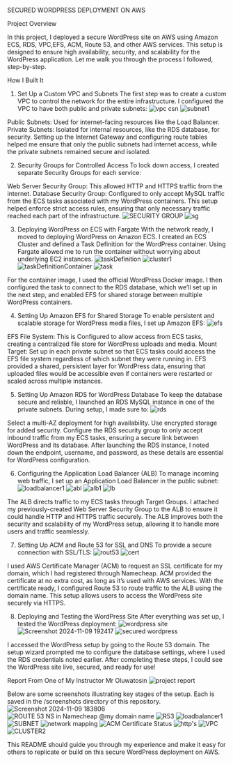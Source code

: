 SECURED WORDPRESS DEPLOYMENT ON AWS

Project Overview

In this project, I deployed a secure WordPress site on AWS using Amazon ECS, RDS, VPC,EFS, ACM, Route 53, and other AWS services. 
This setup is designed to ensure high availability, security, and scalability for the WordPress application. 
Let me walk you through the process I followed, step-by-step.

How I Built It

1. Set Up a Custom VPC and Subnets
The first step was to create a custom VPC to control the network for the entire infrastructure.
I configured the VPC to have both public and private subnets:
![vpc csn](https://github.com/user-attachments/assets/edb8edbd-f38d-47c8-80a8-2fe6da4c7491)
![subnet1](https://github.com/user-attachments/assets/48059c67-76f0-49ad-a240-6abc60d219b5)

Public Subnets: Used for internet-facing resources like the Load Balancer.
Private Subnets: Isolated for internal resources, like the RDS database, for security.
Setting up the Internet Gateway and configuring route tables helped me ensure that only the public subnets had internet access,
while the private subnets remained secure and isolated.



2. Security Groups for Controlled Access
To lock down access, I created separate Security Groups for each service:

Web Server Security Group: This allowed HTTP and HTTPS traffic from the internet.
Database Security Group: Configured to only accept MySQL traffic from the ECS tasks associated with my WordPress containers.
This setup helped enforce strict access rules, ensuring that only necessary traffic reached each part of the infrastructure.
![SECURITY GROUP](https://github.com/user-attachments/assets/0e9cf074-01d3-4524-bcfe-55f2fc6aa590)
![sg](https://github.com/user-attachments/assets/1da38942-e447-4c55-a4bd-2912aefd13c6)



3. Deploying WordPress on ECS with Fargate
With the network ready, I moved to deploying WordPress on Amazon ECS.
I created an ECS Cluster and defined a Task Definition for the WordPress container.
Using Fargate allowed me to run the container without worrying about underlying EC2 instances.
![taskDefinition](https://github.com/user-attachments/assets/0dff9184-8b83-4b50-b253-3ad73d451f0e)
![cluster1](https://github.com/user-attachments/assets/88a1d06c-284d-47e3-943c-53757008bbaf)
![taskDefinitionContainer](https://github.com/user-attachments/assets/dcdedd11-c282-4847-8ba7-052f4d54497d)
![task](https://github.com/user-attachments/assets/1cae3a92-1e36-4ebb-8b70-cef3064d2351)

For the container image, I used the official WordPress Docker image. I then configured the task to connect to the RDS database, 
which we’ll set up in the next step, and enabled EFS for shared storage between multiple WordPress containers.



4. Setting Up Amazon EFS for Shared Storage
To enable persistent and scalable storage for WordPress media files, I set up Amazon EFS:
![efs](https://github.com/user-attachments/assets/adb05cb5-489d-49c5-bda0-0a8ef8915770)

EFS File System: This is Configured to allow access from ECS tasks, creating a centralized file store for WordPress uploads and media.
Mount Target: Set up in each private subnet so that ECS tasks could access the EFS file system regardless of which subnet they were running in.
EFS provided a shared, persistent layer for WordPress data, ensuring that uploaded files would be accessible even 
if containers were restarted or scaled across multiple instances.



5. Setting Up Amazon RDS for WordPress Database
To keep the database secure and reliable, I launched an RDS MySQL instance in one of the private subnets. During setup, I made sure to:
![rds](https://github.com/user-attachments/assets/04b6f66c-5a08-4f1d-9d46-99194b216210)

Select a multi-AZ deployment for high availability.
Use encrypted storage for added security.
Configure the RDS security group to only accept inbound traffic from my ECS tasks, ensuring a secure link between WordPress and its database.
After launching the RDS instance, I noted down the endpoint, username, and password, as these details are essential for WordPress configuration.



6. Configuring the Application Load Balancer (ALB)
To manage incoming web traffic, I set up an Application Load Balancer in the public subnet:
![loadbalancer1](https://github.com/user-attachments/assets/f676ad34-d9ec-48ba-a395-edbc6fc0460e)
![abl](https://github.com/user-attachments/assets/ba30da5c-d062-4305-8b50-20edb786cd84)
![alb1](https://github.com/user-attachments/assets/4252108c-cdd0-4854-ac8a-f16024a7b9c0)
![lb](https://github.com/user-attachments/assets/a79d988e-1b96-4189-a8f7-8ab8f2b5c6f6)

The ALB directs traffic to my ECS tasks through Target Groups.
I attached my previously-created Web Server Security Group to the ALB to ensure it could handle HTTP and HTTPS traffic securely.
The ALB improves both the security and scalability of my WordPress setup, allowing it to handle more users and traffic seamlessly.



7. Setting Up ACM and Route 53 for SSL and DNS
To provide a secure connection with SSL/TLS:
![rout53](https://github.com/user-attachments/assets/d2c578ce-3826-4293-9e28-8d52c4060f19)
![cert](https://github.com/user-attachments/assets/2a822cd5-a750-47d0-b93c-887eb80b4788)

I used AWS Certificate Manager (ACM) to request an SSL certificate for my domain, which I had registered through Namecheap. 
ACM provided the certificate at no extra cost, as long as it’s used with AWS services.
With the certificate ready, I configured Route 53 to route traffic to the ALB using the domain name. 
This setup allows users to access the WordPress site securely via HTTPS.



8. Deploying and Testing the WordPress Site
After everything was set up, I tested the WordPress deployment:
![wordpress site](https://github.com/user-attachments/assets/eb1b8c52-bffc-4af6-b049-3c588e23c613)
![Screenshot 2024-11-09 192417](https://github.com/user-attachments/assets/eb8d9547-46a4-4a14-9006-2b5735f9432d)
![secured wordpress](https://github.com/user-attachments/assets/ed53d044-32d7-4a22-aa44-293e28b3c1d5)

I accessed the WordPress setup by going to the Route 53 domain.
The setup wizard prompted me to configure the database settings, where I used the RDS credentials noted earlier.
After completing these steps, I could see the WordPress site live, secured, and ready for use!


Report From One of My Instructor Mr Oluwatosin
![project report](https://github.com/user-attachments/assets/6aba18ba-1c67-4695-9370-3f7d545fcc7c)


Below are some screenshots illustrating key stages of the setup. Each is saved in the /screenshots directory of this repository.
![Screenshot 2024-11-09 183806](https://github.com/user-attachments/assets/ad4f3cfb-a529-416f-bbed-1d5b40d7e6e9)
![ROUTE 53 NS in Namecheap @my domain name](https://github.com/user-attachments/assets/3728204a-e87d-44e5-921c-98952e42b5e5)
![R53](https://github.com/user-attachments/assets/dfff7c3d-2cd1-4813-b4c9-87f09cf6aca0)
![loadbalancer1](https://github.com/user-attachments/assets/4c78a9c8-9406-44ee-b15d-88427e3e8703)
![SUBNET](https://github.com/user-attachments/assets/eda950d0-575e-4db9-9c44-7dc217d92482)
![network mapping](https://github.com/user-attachments/assets/45317117-c927-41db-956a-1c0c977a7ba8)
![ACM Certificate Status](https://github.com/user-attachments/assets/1a769171-c840-4aee-a7f6-eedcc4e43489)
![http's](https://github.com/user-attachments/assets/4dee937a-b4f3-4c2c-b373-1d37ee138278)
![VPC](https://github.com/user-attachments/assets/79455746-d875-4a7c-9fc8-8172a2849873)
![CLUSTER2](https://github.com/user-attachments/assets/76257a93-3fe3-4d9d-bb3a-5edfe9ed7cfb)

This README should guide you through my experience and make it easy for others to replicate or build on this secure WordPress deployment on AWS.
